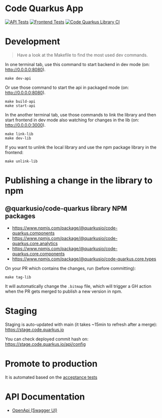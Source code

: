 # Code Quarkus App

 [![API Tests](https://github.com/quarkusio/code.quarkus.io/actions/workflows/api.tests.actions.yml/badge.svg)](https://github.com/quarkusio/code.quarkus.io/actions/workflows/api.tests.actions.yml) [![Frontend Tests](https://github.com/quarkusio/code.quarkus.io/actions/workflows/frontend.tests.actions.yml/badge.svg)](https://github.com/quarkusio/code.quarkus.io/actions/workflows/frontend.tests.actions.yml)
 [![Code Quarkus Library CI](https://github.com/quarkusio/code.quarkus.io/actions/workflows/library.publish.actions.yml/badge.svg)](https://github.com/quarkusio/code.quarkus.io/actions/workflows/library.publish.actions.yml)

# Development

> Have a look at the Makefile to find the most used dev commands.

In one terminal tab, use this command to start backend in dev mode (on: http://0.0.0.0:8080).
```
make dev-api
```

Or use those command to start the api in packaged mode (on: http://0.0.0.0:8080).
```
make build-api
make start-api
```

In the another terminal tab, use those commands to link the library and then start frontend in dev mode also watching for changes in the lib (on: http://0.0.0.0:3000).
```
make link-lib
make dev-lib
```

If you want to unlink the local library and use the npm package library in the frontend:
```
make unlink-lib
```

# Publishing a change in the library to npm

## @quarkusio/code-quarkus library NPM packages

- https://www.npmjs.com/package/@quarkusio/code-quarkus.components
- https://www.npmjs.com/package/@quarkusio/code-quarkus.core.analytics
- https://www.npmjs.com/package/@quarkusio/code-quarkus.core.components
- https://www.npmjs.com/package/@quarkusio/code-quarkus.core.types


On your PR which contains the changes, run (before committing):
```
make tag-lib
```

It will automatically change the `.bitmap` file, which will trigger a GH action when the PR gets merged to publish a new version in npm.

# Staging

Staging is auto-updated with main (it takes ~15min to refresh after a merge): https://stage.code.quarkus.io

You can check deployed commit hash on: https://stage.code.quarkus.io/api/config

# Promote to production

It is automated based on the [acceptance tests](https://github.com/quarkusio/code.quarkus.io/tree/main/acceptance-test)

# API Documentation

- [OpenApi (Swagger UI)](https://editor.swagger.io/?url=https://code.quarkus.io/q/openapi)

